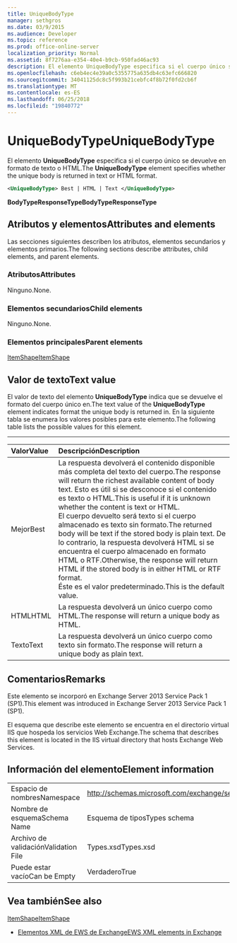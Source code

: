 ```yaml
---
title: UniqueBodyType
manager: sethgros
ms.date: 03/9/2015
ms.audience: Developer
ms.topic: reference
ms.prod: office-online-server
localization_priority: Normal
ms.assetid: 8f7276aa-e354-40e4-b9cb-950fad46ac93
description: El elemento UniqueBodyType especifica si el cuerpo único se devuelve en formato de texto o HTML.
ms.openlocfilehash: c6eb4ec4e39a0c5355775a635db4c63efc666820
ms.sourcegitcommit: 34041125dc8c5f993b21cebfc4f8b72f0fd2cb6f
ms.translationtype: MT
ms.contentlocale: es-ES
ms.lasthandoff: 06/25/2018
ms.locfileid: "19840772"
---
```

# <a name="uniquebodytype"></a><span data-ttu-id="07447-103">UniqueBodyType</span><span class="sxs-lookup"><span data-stu-id="07447-103">UniqueBodyType</span></span>

<span data-ttu-id="07447-104">El elemento **UniqueBodyType** especifica si el cuerpo único se devuelve en formato de texto o HTML.</span><span class="sxs-lookup"><span data-stu-id="07447-104">The **UniqueBodyType** element specifies whether the unique body is returned in text or HTML format.</span></span> 
  
```XML
<UniqueBodyType> Best | HTML | Text </UniqueBodyType>
```

 <span data-ttu-id="07447-105">**BodyTypeResponseType**</span><span class="sxs-lookup"><span data-stu-id="07447-105">**BodyTypeResponseType**</span></span>
## <a name="attributes-and-elements"></a><span data-ttu-id="07447-106">Atributos y elementos</span><span class="sxs-lookup"><span data-stu-id="07447-106">Attributes and elements</span></span>

<span data-ttu-id="07447-107">Las secciones siguientes describen los atributos, elementos secundarios y elementos primarios.</span><span class="sxs-lookup"><span data-stu-id="07447-107">The following sections describe attributes, child elements, and parent elements.</span></span>
  
### <a name="attributes"></a><span data-ttu-id="07447-108">Atributos</span><span class="sxs-lookup"><span data-stu-id="07447-108">Attributes</span></span>

<span data-ttu-id="07447-109">Ninguno.</span><span class="sxs-lookup"><span data-stu-id="07447-109">None.</span></span>
  
### <a name="child-elements"></a><span data-ttu-id="07447-110">Elementos secundarios</span><span class="sxs-lookup"><span data-stu-id="07447-110">Child elements</span></span>

<span data-ttu-id="07447-111">Ninguno.</span><span class="sxs-lookup"><span data-stu-id="07447-111">None.</span></span>
  
### <a name="parent-elements"></a><span data-ttu-id="07447-112">Elementos principales</span><span class="sxs-lookup"><span data-stu-id="07447-112">Parent elements</span></span>

[<span data-ttu-id="07447-113">ItemShape</span><span class="sxs-lookup"><span data-stu-id="07447-113">ItemShape</span></span>](itemshape.md)
  
## <a name="text-value"></a><span data-ttu-id="07447-114">Valor de texto</span><span class="sxs-lookup"><span data-stu-id="07447-114">Text value</span></span>

<span data-ttu-id="07447-115">El valor de texto del elemento **UniqueBodyType** indica que se devuelve el formato del cuerpo único en.</span><span class="sxs-lookup"><span data-stu-id="07447-115">The text value of the **UniqueBodyType** element indicates format the unique body is returned in.</span></span> <span data-ttu-id="07447-116">En la siguiente tabla se enumera los valores posibles para este elemento.</span><span class="sxs-lookup"><span data-stu-id="07447-116">The following table lists the possible values for this element.</span></span> 
  
****

|<span data-ttu-id="07447-117">**Valor**</span><span class="sxs-lookup"><span data-stu-id="07447-117">**Value**</span></span>|<span data-ttu-id="07447-118">**Descripción**</span><span class="sxs-lookup"><span data-stu-id="07447-118">**Description**</span></span>|
|:-----|:-----|
|<span data-ttu-id="07447-119">Mejor</span><span class="sxs-lookup"><span data-stu-id="07447-119">Best</span></span>  <br/> |<span data-ttu-id="07447-120">La respuesta devolverá el contenido disponible más completa del texto del cuerpo.</span><span class="sxs-lookup"><span data-stu-id="07447-120">The response will return the richest available content of body text.</span></span> <span data-ttu-id="07447-121">Esto es útil si se desconoce si el contenido es texto o HTML.</span><span class="sxs-lookup"><span data-stu-id="07447-121">This is useful if it is unknown whether the content is text or HTML.</span></span>  <br/> <span data-ttu-id="07447-122">El cuerpo devuelto será texto si el cuerpo almacenado es texto sin formato.</span><span class="sxs-lookup"><span data-stu-id="07447-122">The returned body will be text if the stored body is plain text.</span></span> <span data-ttu-id="07447-123">De lo contrario, la respuesta devolverá HTML si se encuentra el cuerpo almacenado en formato HTML o RTF.</span><span class="sxs-lookup"><span data-stu-id="07447-123">Otherwise, the response will return HTML if the stored body is in either HTML or RTF format.</span></span>  <br/> <span data-ttu-id="07447-124">Éste es el valor predeterminado.</span><span class="sxs-lookup"><span data-stu-id="07447-124">This is the default value.</span></span>  <br/> |
|<span data-ttu-id="07447-125">HTML</span><span class="sxs-lookup"><span data-stu-id="07447-125">HTML</span></span>  <br/> |<span data-ttu-id="07447-126">La respuesta devolverá un único cuerpo como HTML.</span><span class="sxs-lookup"><span data-stu-id="07447-126">The response will return a unique body as HTML.</span></span>  <br/> |
|<span data-ttu-id="07447-127">Texto</span><span class="sxs-lookup"><span data-stu-id="07447-127">Text</span></span>  <br/> |<span data-ttu-id="07447-128">La respuesta devolverá un único cuerpo como texto sin formato.</span><span class="sxs-lookup"><span data-stu-id="07447-128">The response will return a unique body as plain text.</span></span>  <br/> |
   
## <a name="remarks"></a><span data-ttu-id="07447-129">Comentarios</span><span class="sxs-lookup"><span data-stu-id="07447-129">Remarks</span></span>

<span data-ttu-id="07447-130">Este elemento se incorporó en Exchange Server 2013 Service Pack 1 (SP1).</span><span class="sxs-lookup"><span data-stu-id="07447-130">This element was introduced in Exchange Server 2013 Service Pack 1 (SP1).</span></span>
  
<span data-ttu-id="07447-131">El esquema que describe este elemento se encuentra en el directorio virtual IIS que hospeda los servicios Web Exchange.</span><span class="sxs-lookup"><span data-stu-id="07447-131">The schema that describes this element is located in the IIS virtual directory that hosts Exchange Web Services.</span></span>
  
## <a name="element-information"></a><span data-ttu-id="07447-132">Información del elemento</span><span class="sxs-lookup"><span data-stu-id="07447-132">Element information</span></span>

|||
|:-----|:-----|
|<span data-ttu-id="07447-133">Espacio de nombres</span><span class="sxs-lookup"><span data-stu-id="07447-133">Namespace</span></span>  <br/> |http://schemas.microsoft.com/exchange/services/2006/types  <br/> |
|<span data-ttu-id="07447-134">Nombre de esquema</span><span class="sxs-lookup"><span data-stu-id="07447-134">Schema Name</span></span>  <br/> |<span data-ttu-id="07447-135">Esquema de tipos</span><span class="sxs-lookup"><span data-stu-id="07447-135">Types schema</span></span>  <br/> |
|<span data-ttu-id="07447-136">Archivo de validación</span><span class="sxs-lookup"><span data-stu-id="07447-136">Validation File</span></span>  <br/> |<span data-ttu-id="07447-137">Types.xsd</span><span class="sxs-lookup"><span data-stu-id="07447-137">Types.xsd</span></span>  <br/> |
|<span data-ttu-id="07447-138">Puede estar vacío</span><span class="sxs-lookup"><span data-stu-id="07447-138">Can be Empty</span></span>  <br/> |<span data-ttu-id="07447-139">Verdadero</span><span class="sxs-lookup"><span data-stu-id="07447-139">True</span></span>  <br/> |
   
## <a name="see-also"></a><span data-ttu-id="07447-140">Vea también</span><span class="sxs-lookup"><span data-stu-id="07447-140">See also</span></span>



[<span data-ttu-id="07447-141">ItemShape</span><span class="sxs-lookup"><span data-stu-id="07447-141">ItemShape</span></span>](itemshape.md)


- [<span data-ttu-id="07447-142">Elementos XML de EWS de Exchange</span><span class="sxs-lookup"><span data-stu-id="07447-142">EWS XML elements in Exchange</span></span>](ews-xml-elements-in-exchange.md)

